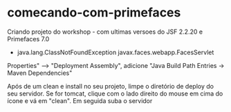 # comecando-com-primefaces
Criando projeto do workshop - com ultimas versoes do JSF 2.2.20 e Primefaces 7.0
* java.lang.ClassNotFoundException javax.faces.webapp.FacesServlet 

Properties" --> "Deployment Assembly", adicione "Java Build Path Entries -> Maven Dependencies"


Após de um clean e install no seu projeto,
 limpe o diretório de deploy do seu servidor.
 Se for tomcat, 
clique com o lado direito do mouse em cima do ícone e vá em "clean". Em seguida suba o servidor
